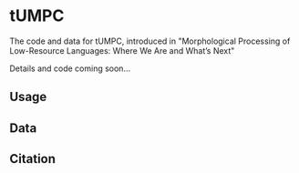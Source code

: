 # tUMPC

The code and data for tUMPC, introduced in "Morphological Processing of Low-Resource Languages:
Where We Are and What’s Next"

Details and code coming soon...

## Usage

## Data

## Citation